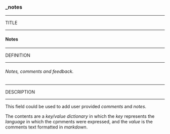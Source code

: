 ### _notes



------
TITLE

------

#### Notes



------
DEFINITION

------

###### Notes, comments and feedback.



------
DESCRIPTION

------

This field could be used to add user provided *comments* and *notes*.

The contents are a *key/value dictionary* in which the *key* represents the *language* in which the cpmments were expressed, and the *value* is the comments text formatted in *markdown*.